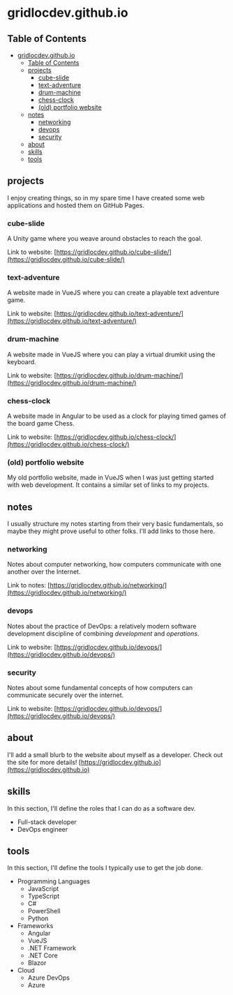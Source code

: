 # gridlocdev.github.io

## Table of Contents

- [gridlocdev.github.io](#gridlocdevgithubio)
  - [Table of Contents](#table-of-contents)
  - [projects](#projects)
    - [cube-slide](#cube-slide)
    - [text-adventure](#text-adventure)
    - [drum-machine](#drum-machine)
    - [chess-clock](#chess-clock)
    - [(old) portfolio website](#old-portfolio-website)
  - [notes](#notes)
    - [networking](#networking)
    - [devops](#devops)
    - [security](#security)
  - [about](#about)
  - [skills](#skills)
  - [tools](#tools)

## projects

I enjoy creating things, so in my spare time I have created some web applications and hosted them on GitHub Pages.

### cube-slide

A Unity game where you weave around obstacles to reach the goal.

Link to website: [https://gridlocdev.github.io/cube-slide/](https://gridlocdev.github.io/cube-slide/)

### text-adventure

A website made in VueJS where you can create a playable text adventure game.

Link to website: [https://gridlocdev.github.io/text-adventure/](https://gridlocdev.github.io/text-adventure/)

### drum-machine

A website made in VueJS where you can play a virtual drumkit using the keyboard.

Link to website: [https://gridlocdev.github.io/drum-machine/](https://gridlocdev.github.io/drum-machine/)

### chess-clock

A website made in Angular to be used as a clock for playing timed games of the board game Chess.

Link to website: [https://gridlocdev.github.io/chess-clock/](https://gridlocdev.github.io/chess-clock/)

### (old) portfolio website

My old portfolio website, made in VueJS when I was just getting started with web development. It contains a similar set of links to my projects.

## notes

I usually structure my notes starting from their very basic fundamentals, so maybe they might prove useful to other folks. I'll add links to those here.

### networking

Notes about computer networking, how computers communicate with one another over the Internet.

Link to notes: [https://gridlocdev.github.io/networking/](https://gridlocdev.github.io/networking/)

### devops

Notes about the practice of DevOps: a relatively modern software development discipline of combining _development_ and _operations_.

Link to website: [https://gridlocdev.github.io/devops/](https://gridlocdev.github.io/devops/)

### security

Notes about some fundamental concepts of how computers can communicate securely over the internet.

Link to website: [https://gridlocdev.github.io/devops/](https://gridlocdev.github.io/devops/)

## about

I'll add a small blurb to the website about myself as a developer. Check out the site for more details! [https://gridlocdev.github.io](https://gridlocdev.github.io)

## skills

In this section, I'll define the roles that I can do as a software dev.

- Full-stack developer
- DevOps engineer

## tools

In this section, I'll define the tools I typically use to get the job done.

- Programming Languages
  - JavaScript
  - TypeScript
  - C#
  - PowerShell
  - Python
- Frameworks
  - Angular
  - VueJS
  - .NET Framework
  - .NET Core
  - Blazor
- Cloud
  - Azure DevOps
  - Azure